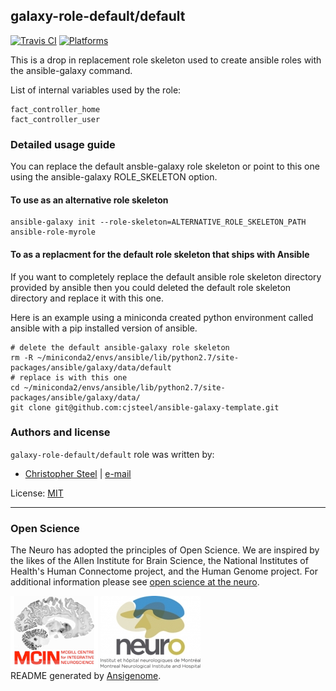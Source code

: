 ## galaxy-role-default/default

<!-- This file was generated by Ansigenome. Do not edit this file directly but
     instead have a look at the files in the ./meta/ directory. -->

[![Travis CI](http://img.shields.io/travis/csteel/ansible-rolegalaxy-role-default/default.svg?style=flat)](http://travis-ci.org/csteel/ansible-rolegalaxy-role-default/default)
[![Platforms](http://img.shields.io/badge/platforms-debian%20/%20ubuntu-lightgrey.svg?style=flat)](#)


This is a drop in replacement role skeleton used to create ansible roles with the ansible-galaxy command.

List of internal variables used by the role:

    fact_controller_home
    fact_controller_user

### Detailed usage guide

You can replace the default ansble-galaxy role skeleton or point to this one using the ansible-galaxy ROLE_SKELETON option.

#### To use as an alternative role skeleton

```shell
ansible-galaxy init --role-skeleton=ALTERNATIVE_ROLE_SKELETON_PATH ansible-role-myrole
```

#### To as a replacment for the default role skeleton that ships with Ansible

If you want to completely replace the default ansible role skeleton directory provided by ansible then you could deleted the default role skeleton directory and replace it with this one.

Here is an example using a miniconda created python environment called ansible with a pip installed version of ansible.

```shell
# delete the default ansible-galaxy role skeleton
rm -R ~/miniconda2/envs/ansible/lib/python2.7/site-packages/ansible/galaxy/data/default
# replace is with this one
cd ~/miniconda2/envs/ansible/lib/python2.7/site-packages/ansible/galaxy/data/
git clone git@github.com:cjsteel/ansible-galaxy-template.git
```


### Authors and license

`galaxy-role-default/default` role was written by:

- [Christopher Steel](http://mcin-cnim.ca/) | [e-mail](mailto:christopher.steel@mcgill.ca)

License: [MIT](https://tldrlegal.com/license/mit-license)

***
### Open Science

The Neuro has adopted the principles of Open Science. We are inspired by the likes of the Allen Institute for Brain Science, the National Institutes of Health's Human Connectome project, and the Human Genome project. For additional information please see [open science at the neuro](https://www.mcgill.ca/neuro/open-science-0).

![MCIN](imgs/mcin-logo-brain-140x116.png)          ![neuro](imgs/neuro-logo-160x116.png)  
README generated by [Ansigenome](https://github.com/nickjj/ansigenome/).

